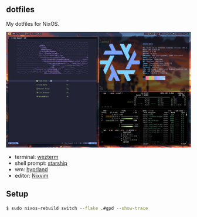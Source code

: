 ## dotfiles

My dotfiles for NixOS.

![](./docs/nixos.png)

- terminal: [wezterm](https://wezterm.org/)
- shell prompt: [starship](https://starship.rs/)
- wm: [hyprland](https://hyprland.org/)
- editor: [Nixvim](https://github.com/nix-community/nixvim)

## Setup

```bash
$ sudo nixos-rebuild switch --flake .#gpd --show-trace
```
